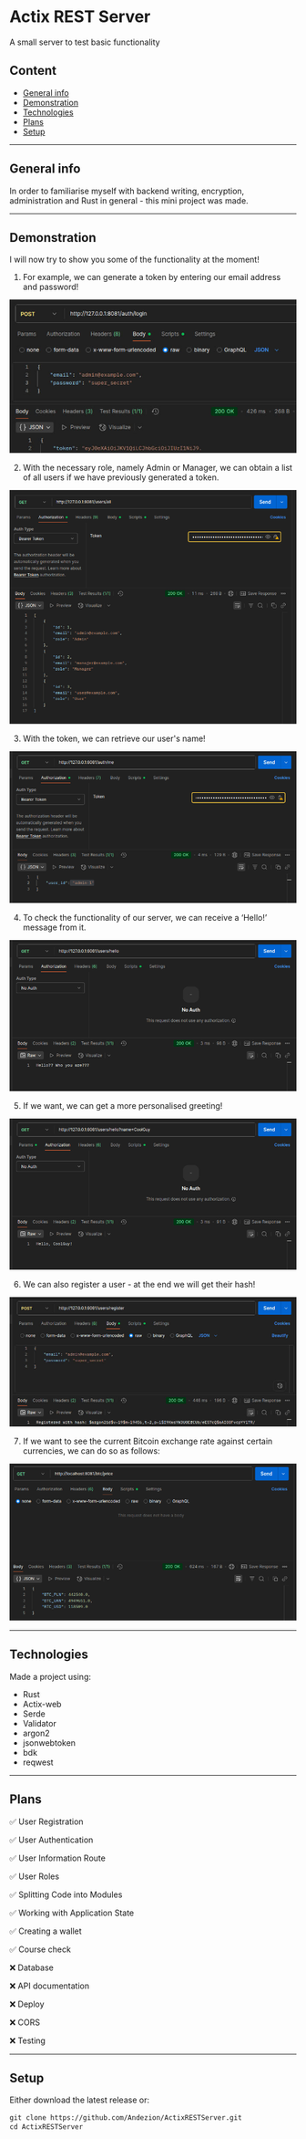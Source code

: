 # Actix REST Server
A small server to test basic functionality

## Content
* [General info](#general-info)
* [Demonstration](#demonstration)
* [Technologies](#technologies)
* [Plans](#plans)
* [Setup](#setup)
---

## General info
In order to familiarise myself with backend writing, encryption, administration and Rust in general - this mini project was made.

---

## Demonstration
I will now try to show you some of the functionality at the moment!

1) For example, we can generate a token by entering our email address and password!
 
![ActixRESTServer](./photo/photo1.png)

2) With the necessary role, namely Admin or Manager, we can obtain a list of all users if we have previously generated a token.

![ActixRESTServer](./photo/photo2.png)

3) With the token, we can retrieve our user's name!
 
![ActixRESTServer](./photo/photo3.png)

4) To check the functionality of our server, we can receive a ‘Hello!’ message from it.
  
![ActixRESTServer](./photo/photo4.png)

5) If we want, we can get a more personalised greeting!
 
![ActixRESTServer](./photo/photo5.png)

6) We can also register a user - at the end we will get their hash!

![ActixRESTServer](./photo/photo6.png)

7) If we want to see the current Bitcoin exchange rate against certain currencies, we can do so as follows:

![ActixRESTServer](./photo/photo7.png)

---

## Technologies
Made a project using:
* Rust
* Actix-web
* Serde
* Validator
* argon2
* jsonwebtoken
* bdk
* reqwest
  
---

## Plans

✅ User Registration

✅ User Authentication

✅ User Information Route

✅ User Roles

✅ Splitting Code into Modules

✅ Working with Application State

✅ Creating a wallet

✅ Course check

❌ Database

❌ API documentation 

❌ Deploy

❌ CORS

❌ Testing

---

## Setup
Either download the latest release or:
```
git clone https://github.com/Andezion/ActixRESTServer.git
cd ActixRESTServer
```
